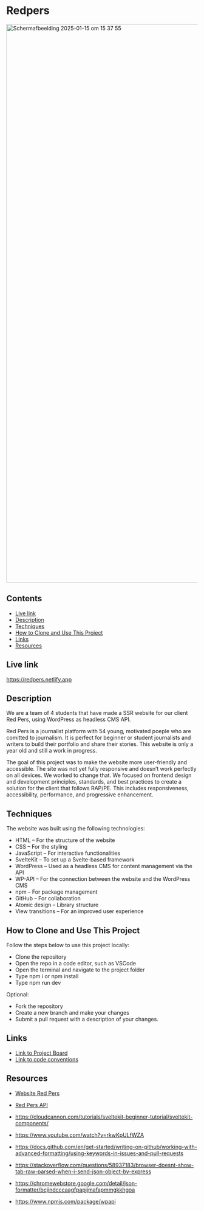 # Redpers
<img width="1470" alt="Scherm­afbeelding 2025-01-15 om 15 37 55" src="https://github.com/user-attachments/assets/8bdf4082-3a16-47b0-9723-d1fb5675af30" />

## Contents
* [Live link](https://github.com/fdnd-agency/red-pers/blob/main/README.md#live-link)
* [Description](https://github.com/fdnd-agency/red-pers/blob/main/README.md#description)
* [Techniques](https://github.com/fdnd-agency/red-pers/blob/main/README.md#techniques)
* [How to Clone and Use This Project](https://github.com/fdnd-agency/red-pers/blob/main/README.md#how-to-clone-and-use-this-project)
* [Links](https://github.com/fdnd-agency/red-pers/blob/main/README.md#links)
* [Resources](https://github.com/fdnd-agency/red-pers/blob/main/README.md#resources)

## Live link

https://redpers.netlify.app

## Description
We are a team of 4 students that have made a SSR website for our client Red Pers, using WordPress as headless CMS API. 

Red Pers is a journalist platform with 54 young, motivated poeple who are comitted to journalism. It is perfect for beginner or student journalists and writers to build their portfolio and share their stories. This website is only a year old and still a work in progress.

The goal of this project was to make the website more user-friendly and accessible. The site was not yet fully responsive and doesn’t work perfectly on all devices. We worked to change that. We focused on frontend design and development principles, standards, and best practices to create a solution for the client that follows RAP/PE. This includes responsiveness, accessibility, performance, and progressive enhancement.

## Techniques
The website was built using the following technologies:
* HTML – For the structure of the website
* CSS – For the styling
* JavaScript – For interactive functionalities
* SvelteKit – To set up a Svelte-based framework
* WordPress – Used as a headless CMS for content management via the API
* WP-API – For the connection between the website and the WordPress CMS
* npm – For package management
* GitHub – For collaboration
* Atomic design – Library structure
* View transitions – For an improved user experience

## How to Clone and Use This Project
Follow the steps below to use this project locally:
* Clone the repository
* Open the repo in a code editor, such as VSCode
* Open the terminal and navigate to the project folder
* Type npm i or npm install
* Type npm run dev

Optional:

* Fork the repository
* Create a new branch and make your changes
* Submit a pull request with a description of your changes.

## Links
* [Link to Project Board](https://github.com/orgs/fdnd-agency/projects/28/views/1)
* [Link to code conventions](https://github.com/orgs/fdnd-agency/projects/28/views/1?pane=issue&itemId=86764521)

## Resources

* [Website Red Pers](https://redpers.nl/)
* [Red Pers API](https://redpers.nl/wp-json/wp/v2/posts)

* https://cloudcannon.com/tutorials/sveltekit-beginner-tutorial/sveltekit-components/
* https://www.youtube.com/watch?v=rkwKpULfWZA
* https://docs.github.com/en/get-started/writing-on-github/working-with-advanced-formatting/using-keywords-in-issues-and-pull-requests
* https://stackoverflow.com/questions/58937183/browser-doesnt-show-tab-raw-parsed-when-i-send-json-object-by-express
* https://chromewebstore.google.com/detail/json-formatter/bcjindcccaagfpapjjmafapmmgkkhgoa
* https://www.npmjs.com/package/wpapi
